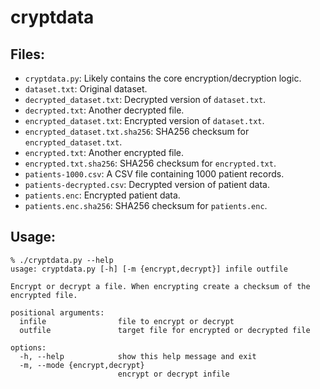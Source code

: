 # cryptdata


## Files:

*   `cryptdata.py`: Likely contains the core encryption/decryption logic.
*   `dataset.txt`: Original dataset.
*   `decrypted_dataset.txt`: Decrypted version of `dataset.txt`.
*   `decrypted.txt`: Another decrypted file.
*   `encrypted_dataset.txt`: Encrypted version of `dataset.txt`.
*   `encrypted_dataset.txt.sha256`: SHA256 checksum for `encrypted_dataset.txt`.
*   `encrypted.txt`: Another encrypted file.
*   `encrypted.txt.sha256`: SHA256 checksum for `encrypted.txt`.
*   `patients-1000.csv`: A CSV file containing 1000 patient records.
*   `patients-decrypted.csv`: Decrypted version of patient data.
*   `patients.enc`: Encrypted patient data.
*   `patients.enc.sha256`: SHA256 checksum for `patients.enc`.

## Usage:

```
% ./cryptdata.py --help
usage: cryptdata.py [-h] [-m {encrypt,decrypt}] infile outfile

Encrypt or decrypt a file. When encrypting create a checksum of the encrypted file.

positional arguments:
  infile                file to encrypt or decrypt
  outfile               target file for encrypted or decrypted file

options:
  -h, --help            show this help message and exit
  -m, --mode {encrypt,decrypt}
                        encrypt or decrypt infile
```
